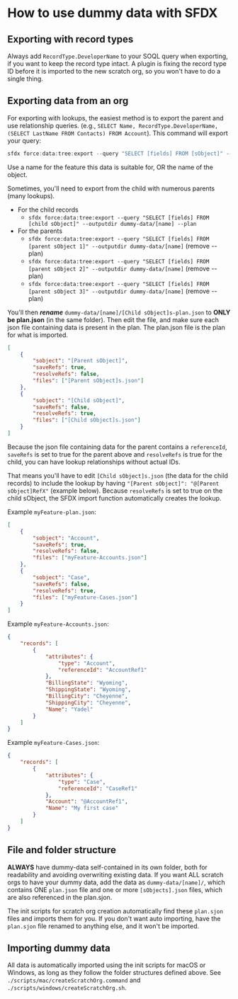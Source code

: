 # How to use dummy data with SFDX

## Exporting with record types

Always add `RecordType.DeveloperName` to your SOQL query when exporting, if you want to keep the record type intact. A plugin is fixing the record type ID before it is imported to the new scratch org, so you won't have to do a single thing.

## Exporting data from an org

For exporting with lookups, the easiest method is to export the parent and use relationship queries. (e.g., `SELECT Name, RecordType.DeveloperName, (SELECT LastName FROM Contacts) FROM Account`). This command will export your query:

```java
sfdx force:data:tree:export --query "SELECT [fields] FROM [sObject]" --outputdir dummy-data/[name] --plan
```

Use a name for the feature this data is suitable for, OR the name of the object.

Sometimes, you'll need to export from the child with numerous parents (many lookups).

-   For the child records
    -   `sfdx force:data:tree:export --query "SELECT [fields] FROM [child sObject]" --outputdir dummy-data/[name] --plan`
-   For the parents
    -   `sfdx force:data:tree:export --query "SELECT [fields] FROM [parent sObject 1]" --outputdir dummy-data/[name]` (remove --plan)
    -   `sfdx force:data:tree:export --query "SELECT [fields] FROM [parent sObject 2]" --outputdir dummy-data/[name]` (remove --plan)
    -   `sfdx force:data:tree:export --query "SELECT [fields] FROM [parent sObject 3]" --outputdir dummy-data/[name]` (remove --plan)

You'll then **_rename_** `dummy-data/[name]/[Child sObject]s-plan.json` to **ONLY be plan.json** (in the same folder). Then edit the file, and make sure each json file containing data is present in the plan. The plan.json file is the plan for what is imported.

```json
[
    {
        "sobject": "[Parent sObject]",
        "saveRefs": true,
        "resolveRefs": false,
        "files": ["[Parent sObject]s.json"]
    },
    {
        "sobject": "[Child sObject]",
        "saveRefs": false,
        "resolveRefs": true,
        "files": ["[Child sObject]s.json"]
    }
]
```

Because the json file containing data for the parent contains a `referenceId`, `saveRefs` is set to true for the parent above and `resolveRefs` is true for the child, you can have lookup relationships without actual IDs.

That means you'll have to edit `[Child sObject]s.json` (the data for the child records) to include the lookup by having `"[Parent sObject]": "@[Parent sObject]RefX"` (example below). Because `resolveRefs` is set to true on the child sObject, the SFDX import function automatically creates the lookup.

Example `myFeature-plan.json`:

```json
[
    {
        "sobject": "Account",
        "saveRefs": true,
        "resolveRefs": false,
        "files": ["myFeature-Accounts.json"]
    },
    {
        "sobject": "Case",
        "saveRefs": false,
        "resolveRefs": true,
        "files": ["myFeature-Cases.json"]
    }
]
```

Example `myFeature-Accounts.json`:

```json
{
    "records": [
        {
            "attributes": {
                "type": "Account",
                "referenceId": "AccountRef1"
            },
            "BillingState": "Wyoming",
            "ShippingState": "Wyoming",
            "BillingCity": "Cheyenne",
            "ShippingCity": "Cheyenne",
            "Name": "Yadel"
        }
    ]
}
```

Example `myFeature-Cases.json`:

```json
{
    "records": [
        {
            "attributes": {
                "type": "Case",
                "referenceId": "CaseRef1"
            },
            "Account": "@AccountRef1",
            "Name": "My first case"
        }
    ]
}
```

## File and folder structure

**ALWAYS** have dummy-data self-contained in its own folder, both for readability and avoiding overwriting existing data. If you want ALL scratch orgs to have your dummy data, add the data as `dummy-data/[name]/`, which contains ONE `plan.json` file and one or more `[sObjects].json` files, which are also referenced in the plan.sjon.

The init scripts for scratch org creation automatically find these `plan.sjon` files and imports them for you. If you don't want auto importing, have the `plan.sjon` file renamed to anything else, and it won't be imported.

## Importing dummy data

All data is automatically imported using the init scripts for macOS or Windows, as long as they follow the folder structures defined above. See `./scripts/mac/createScratchOrg.command` and `./scripts/windows/createScratchOrg.sh`.
